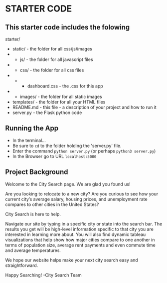 # STARTER CODE

## This starter code includes the folowing

starter/
- static/ - the folder for all css/js/images
- - js/ - the folder for all javascript files
- - css/ - the folder for all css files
- - - dashboard.css - the .css for this app
- - images/ - the folder for all static images
- templates/ - the folder for all your HTML files
- README.md - this file - a description of your project and how to run it
- server.py - the Flask python code

## Running the App

* In the terminal...
* Be sure to `cd` to the folder holding the 'server.py' file.
* Enter the command `python server.py` (or perhaps `python3 server.py`)
* In the Browser go to URL `localhost:5000`

## Project Background
Welcome to the City Search page. We are glad you found us!

Are you looking to relocate to a new city? Are you curious to see how your current city’s average salary, housing prices, and unemployment rate compares to other cities in the United States? 

City Search is here to help.

Navigate our site by typing in a specific city or state into the search bar. The results you get will be high-level information specific to that city you are interested in learning more about. You will also find dynamic tableau visualizations that help show how major cities compare to one another in terms of population size, average rent payments and even commute time and average temperatures. 

We hope our website helps make your next city search easy and straightforward.

Happy Searching!
-City Search Team
